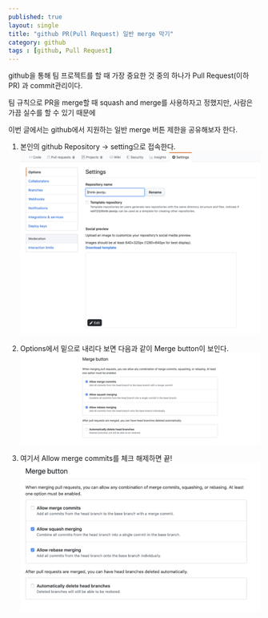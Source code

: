 ```yaml
---
published: true
layout: single
title: "github PR(Pull Request) 일반 merge 막기"
category: github
tags : [github, Pull Request]
---
```


github을 통해 팀 프로젝트를 할 때 가장 중요한 것 중의 하나가 Pull Request(이하 PR) 과 commit관리이다.

팀 규칙으로 PR을 merge할 때 squash and merge를 사용하자고 정했지만, 사람은 가끔 실수를 할 수 있기 때문에

이번 글에서는 github에서 지원하는 일반 merge 버튼 제한을 공유해보자 한다.

1. 본인의 github Repository -> setting으로 접속한다.
![connect](/image/github-setting-page.jpeg)

1. Options에서 밑으로 내리다 보면 다음과 같이 Merge button이 보인다.
![connect](/image/github-merge-button.jpeg)

1. 여기서 Allow merge commits를 체크 해제하면 끝!
![connect](/image/github-allow-merge-disable.jpeg)
